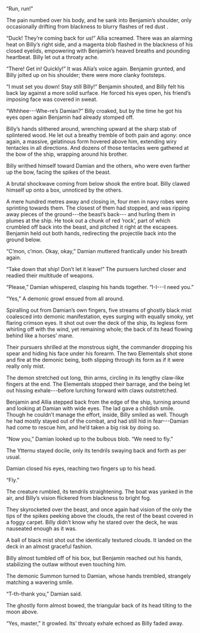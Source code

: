 “Run, run!” 

The pain numbed over his body, and he sank into Benjamin’s shoulder, only occasionally drifting from blackness to blurry flashes of red dust .

“Duck! They’re coming back for us!” Allia screamed. There was an alarming heat on Billy’s right side, and a magenta blob flashed in the blackness of his closed eyelids, empowering with Benjamin’s heaved breaths and pounding heartbeat. Billy let out a throaty ache.

“There! Get in! Quickly!” It was Allia’s voice again. Benjamin grunted, and Billy jolted up on his shoulder; there were more clanky footsteps. 

“I must set you down! Stay still Billy!” Benjamin shouted, and Billy felt his back lay against a more solid surface. He forced his eyes open, his friend’s imposing face was covered in sweat.

“Whhhee---Whe-re’s Damian?” Billy croaked, but by the time he got his eyes open again Benjamin had already stomped off.

Billy’s hands slithered around, wrenching upward at the sharp stab of splintered wood. He let out a breathy tremble of both pain and agony: once again, a massive, gelatinous form hovered above him, extending wiry tentacles in all directions. And dozens of those tentacles were gathered at the bow of the ship, wrapping around his brother.

Billy writhed himself toward Damian and the others, who were even farther up the bow, facing the spikes of the beast. 

A brutal shockwave coming from below shook the entire boat. Billy clawed himself up onto a box, unnoticed by the others. 

A mere hundred metres away and closing in, four men in navy robes were sprinting towards them. The closest of them had stopped, and was ripping away pieces of the ground---the beast’s back--- and hurling them in plumes at the ship. He took out a chunk of red ‘rock’, part of which crumbled off back into the beast, and pitched it right at the escapees. Benjamin held out both hands, redirecting the projectile back into the ground below.

“C’mon, c’mon. Okay, okay,” Damian muttered frantically under his breath again. 

“Take down that ship! Don’t let it leave!” The pursuers lurched closer and readied their multitude of weapons.

“Please,” Damian whispered, clasping his hands together. “I-I---I need you.”

“Yes,” A demonic growl ensued from all around. 

Spiralling out from Damian’s own fingers, five streams of ghostly black mist coalesced into demonic manifestation, eyes surging with equally smoky, yet flaring crimson eyes. It shot out over the deck of the ship, its legless form whirling off with the wind, yet remaining whole; the back of its head flowing behind like a horses’ mane.

Their pursuers shrilled at the monstrous sight, the commander dropping his spear and hiding his face under his forearm. The two Elementals shot stone and fire at the demonic being, both slipping through its form as if it were really only mist.

The demon stretched out long, thin arms, circling in its lengthy claw-like fingers at the end. The Elementals stopped their barrage, and the being let out hissing exhale---before lurching forward with claws outstretched.

Benjamin and Allia stepped back from the edge of the ship, turning around and looking at Damian with wide eyes.  The lad gave a childish smile. Though he couldn’t manage the effort, inside, Billy smiled as well. Though he had mostly stayed out of the combat, and had still hid in fear---Damian had come to rescue him, and he’d taken a big risk by doing so.

“Now you,” Damian looked up to the bulbous blob. “We need to fly.”

The Ytternu stayed docile, only its tendrils swaying back and forth as per usual.

Damian closed his eyes, reaching two fingers up to his head.

“Fly.”

The creature rumbled, its tendrils straightening. The boat was yanked in the air, and Billy’s vision flickered from blackness to bright fog.

They skyrocketed over the beast, and once again had vision of the only the tips of the spikes peeking above the clouds, the rest of the beast covered in a foggy carpet. Billy didn’t know why he stared over the deck, he was nauseated enough as it was.

A ball of black mist shot out the identically textured clouds. It landed on the deck in an almost graceful fashion.

Billy almost tumbled off of his box, but Benjamin reached out his hands, stabilizing the outlaw without even touching him.

The demonic Summon turned to Damian, whose hands trembled, strangely matching a wavering smile.

“T-th-thank you,” Damian said.

The ghostly form almost bowed, the triangular back of its head tilting to the moon above. 

“Yes, master,” it growled. Its’ throaty exhale echoed as Billy faded away.


